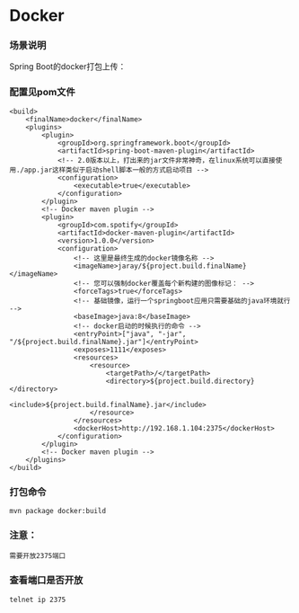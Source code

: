 # Docker

### 场景说明
Spring Boot的docker打包上传：

### 配置见pom文件

    <build>
        <finalName>docker</finalName>
        <plugins>
            <plugin>
                <groupId>org.springframework.boot</groupId>
                <artifactId>spring-boot-maven-plugin</artifactId>
                <!-- 2.0版本以上，打出来的jar文件非常神奇，在linux系统可以直接使用./app.jar这样类似于启动shell脚本一般的方式启动项目 -->
                <configuration>
                    <executable>true</executable>
                </configuration>
            </plugin>
            <!-- Docker maven plugin -->
            <plugin>
                <groupId>com.spotify</groupId>
                <artifactId>docker-maven-plugin</artifactId>
                <version>1.0.0</version>
                <configuration>
                    <!-- 这里是最终生成的docker镜像名称 -->
                    <imageName>jaray/${project.build.finalName}</imageName>
                    <!-- 您可以强制docker覆盖每个新构建的图像标记： -->
                    <forceTags>true</forceTags>
                    <!-- 基础镜像，运行一个springboot应用只需要基础的java环境就行 -->
                    <baseImage>java:8</baseImage>
                    <!-- docker启动的时候执行的命令 -->
                    <entryPoint>["java", "-jar", "/${project.build.finalName}.jar"]</entryPoint>
                    <exposes>1111</exposes>
                    <resources>
                        <resource>
                            <targetPath>/</targetPath>
                            <directory>${project.build.directory}</directory>
                            <include>${project.build.finalName}.jar</include>
                        </resource>
                    </resources>
                    <dockerHost>http://192.168.1.104:2375</dockerHost>
                </configuration>
            </plugin>
            <!-- Docker maven plugin -->
        </plugins>
    </build>

### 打包命令

    mvn package docker:build
    
### 注意：

    需要开放2375端口
    
### 查看端口是否开放

    telnet ip 2375
